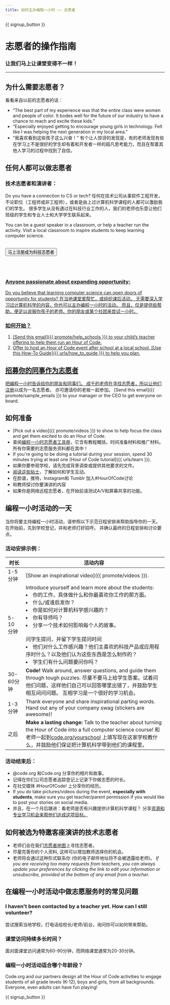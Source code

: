 ```yaml
---
title: 如何主办编程一小时 —— 志愿者
---
```


{{ signup_button }}

# 志愿者的操作指南
### 让我们马上让课堂变得不一样！

***

## 为什么需要志愿者？
看看来自以前的志愿者的话：

- “The best part of my experience was that the entire class were women and people of color. It bodes well for the future of our industry to have a chance to reach and excite these kids.”
- “Especially enjoyed getting to encourage young girls in technology. Felt like I was helping the next generation in my local area.”
- “我喜欢看到这些孩子这么兴奋！” 有个让人惊讶的发现是，有的老师发现有些在学习上不是很好的学生却有着和开发者一样的超凡思考能力，而且在帮着其他人学习的过程中找到了自信。

## 任何人都可以做志愿者
### 技术志愿者和演讲者：
Do you have a connection to CS or tech? 任何在技术公司从事软件工程开发，不论职位（工程师或非工程师），或者是由上过计算机科学课程的人都可以激励我们的学生。 很多学生从没有遇过在科技行业工作的人，我们的老师也乐意让他们班级的学生和专业人士和大学学生联系起来。

You can be a guest speaker in a classroom, or help a teacher run the activity. Visit a local classroom to inspire students to keep learning computer science.
<br>
<br>

<a href="https://code.org/volunteer"><button>马上注册成为科技志愿者</button>

<br>
<br>

### Anyone passionate about expanding opportunity:
Do you believe that learning computer science can open doors of opportunity for students? 在当地课堂里帮忙，或组织课后活动。 无需要深入学习过计算机科学的内容，你也可以主办编程一小时的活动。 而且，仅是提供些帮助，便足以说服你孩子的老师、你的朋友或某个社团来尝试一小时。

### 如何开始？

1. [Send this email]({{ promote/help_schools }}) to your child’s teacher offering to help them run an Hour of Code.
2. Offer to host an Hour of Code event after school at a local school. [Use this How-To Guide]({{ urls/how_to_guide }}) to help you plan.

## 招募你的同事作为志愿者
把编程一小时告诉给你的朋友和同事们。 成千的老师在寻找志愿者，所以让他们[注册](https://code.org/volunteer)以成为一名志愿者。 亦可邀请你的老板一起参加。 [Send this email]({{ promote/sample_emails }}) to your manager or the CEO to get everyone on board.

## 如何准备
- [Pick out a video]({{ promote/videos }}) to show to help focus the class and get them excited to do an Hour of Code.
- 查阅[编程一小时志愿者工具册](/files/hoc-volunteer-toolkit.pdf)，它含有教程概括，时间准备材料和推广材料。 所有你需要的志愿服务资料都在其中！
- If you're going to be doing a tutorial during your session, spend 30 minutes trying at least one [Hour of Code tutorial]({{ urls/learn }}).
- 如果你要参观学校，请先完成背景调查或提供其他要求的文件。
- [阅读这些贴士](https://code.org/files/CSTT_Volunteers.pdf)，了解如何和学生互动。
- 在脸谱，推特，Instagram和 Tumblr  加入#HourOfCode讨论
- 和教师探讨你要演讲的内容
- 如果你是网络远程志愿者，在开始前请测试A/V和屏幕共享的功能。

## 编程一小时活动的一天
当你将要主持编程一小时活动，请参照以下示范日程安排来帮助指导你的一天。 在开始前，先到学校登记，并和老师打好招呼。 并确认最终的日程安排和讨论要点。

### 活动安排示例：

| 时长      | 活动内容                                                                                                                                                                                                                                                                                        |
| ------- | ------------------------------------------------------------------------------------------------------------------------------------------------------------------------------------------------------------------------------------------------------------------------------------------- |
| 1-5 分钟  | [Show an inspirational video]({{ promote/videos }}).                                                                                                                                                                                                                                        |
| 5-10 分钟 | Introduce yourself and learn more about the students: </ul><li>你的工作，具体做什么和你最喜欢你工作的那方面。</li><li>什么/或谁启发你？</li><li>你是如何对计算机科学感兴趣的？</li><li>你有导师吗？</li><li>分享一个技术如何影响每个人的故事。</li><br>问学生提问，并留下学生提问时间</br> <li> 他们对什么工作感兴趣？他们主喜欢的科技产品或应用程序时什么？以及他们认为这些东西是怎么制作的？ </li><li> 学生们有什么问题要问你吗？</ul> |
| 30-60分钟 | **Code!** Walk around, answer questions, and guide them through tough puzzles. 尽量不要马上给学生答案。试着问他们问题，这样他们自己可以回答哪里出错了，并鼓励学生相互间问问题。  互相学习是一个很好的学习机会。                                                                                                                                            |
| 1-3 分钟  | Thank everyone and share inspirational parting words. Hand out any of your company swag (stickers are awesome)!                                                                                                                                                                             |
| 之后      | **Make a lasting change:** Talk to the teacher about turning the Hour of Code into a full computer science course! 和老师一起到[code.org/yourschool](https://code.org/yourschool)  上填写现在这家学校教什么，并鼓励他们保证把计算机科学带到他们的课程里。                                                                            |

### 活动结束后：
- @code.org 和Code.org 分享你的相片和故事。
- 记得在你们公司志愿者追踪登记上记录下你做志愿的时长。
- 在社交媒体 #HourOfCode! 上分享你的经历。
- If you do take pictures/videos during the event, **especially with students**, make sure you get teacher/parent permission if you would like to post your stories on social media.
- 并且，在一个月后跟进：看老师是否有兴趣提供计算机科学课程？ 分享[资源和专业学习机会来帮他们达成这项目标。](https://code.org/yourschool)

## 如何被选为特邀客座演讲的技术志愿者
- 老师们会在我们[志愿者地图](https://code.org/volunteer/local)上寻找志愿者。
- 尽量完善你的个人资料, 这样可以增加教师选择你的机会。
- 老师将会通过这种形式联系你 (你的电子邮件地址将不会被透露给老师)。 *If you are receiving too many requests from teachers, you can always update your preferences by clicking the link to edit your information or unsubscribe, provided at the bottom of any email from a teacher.*

## 在编程一小时活动中做志愿服务时的常见问题

### I haven't been contacted by a teacher yet. How can I still volunteer?
尝试搜索当地学校，打电话给校长/老师/前台，询问你可以如何带来帮助。

### 课堂访问持续多长时间？
面对面课堂访问通常为60-90分钟，而网络课堂通常为20-30分钟。

### 编程一小时活动适合哪个年龄段？
Code.org and our partners design all the Hour of Code activities to engage students of all grade levels (K-12), boys and girls, from all backgrounds. Everyone, even adults can have fun playing!



{{ signup_button }}
